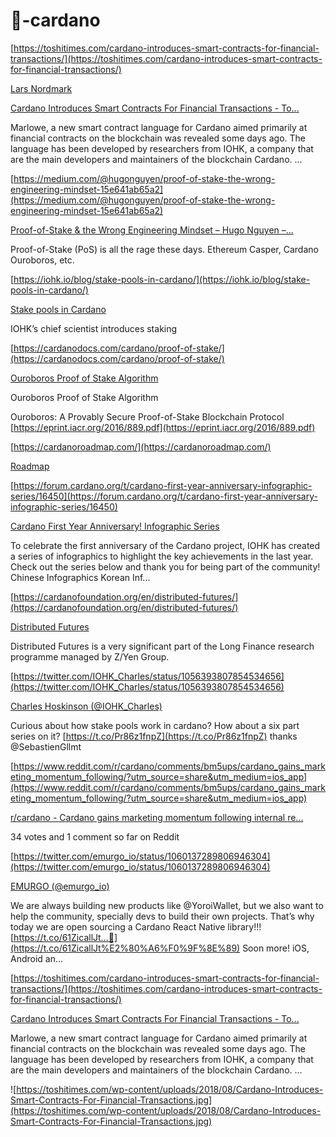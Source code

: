 # 🧮-cardano




[https://toshitimes.com/cardano-introduces-smart-contracts-for-financial-transactions/](https://toshitimes.com/cardano-introduces-smart-contracts-for-financial-transactions/)

[Lars Nordmark](https://toshitimes.com/author/lars-nordmark/)

[Cardano Introduces Smart Contracts For Financial Transactions - To...](https://toshitimes.com/cardano-introduces-smart-contracts-for-financial-transactions/)

Marlowe, a new smart contract language for Cardano aimed primarily at financial contracts on the blockchain was revealed some days ago. The language has been developed by researchers from IOHK, a company that are the main developers and maintainers of the blockchain Cardano. ...



[https://medium.com/@hugonguyen/proof-of-stake-the-wrong-engineering-mindset-15e641ab65a2](https://medium.com/@hugonguyen/proof-of-stake-the-wrong-engineering-mindset-15e641ab65a2)

[Proof-of-Stake & the Wrong Engineering Mindset – Hugo Nguyen –...](https://medium.com/@hugonguyen/proof-of-stake-the-wrong-engineering-mindset-15e641ab65a2)

Proof-of-Stake (PoS) is all the rage these days. Ethereum Casper, Cardano Ouroboros, etc.

[https://iohk.io/blog/stake-pools-in-cardano/](https://iohk.io/blog/stake-pools-in-cardano/)

[Stake pools in Cardano](https://iohk.io/blog/stake-pools-in-cardano)

IOHK’s chief scientist introduces staking

[https://cardanodocs.com/cardano/proof-of-stake/](https://cardanodocs.com/cardano/proof-of-stake/)

[Ouroboros Proof of Stake Algorithm](https://cardanodocs.com/cardano/proof-of-stake)

Ouroboros Proof of Stake Algorithm

Ouroboros: A Provably Secure Proof-of-Stake Blockchain Protocol [https://eprint.iacr.org/2016/889.pdf](https://eprint.iacr.org/2016/889.pdf)



[https://cardanoroadmap.com/](https://cardanoroadmap.com/)

[Roadmap](https://cardanoroadmap.com/)



[https://forum.cardano.org/t/cardano-first-year-anniversary-infographic-series/16450](https://forum.cardano.org/t/cardano-first-year-anniversary-infographic-series/16450)

[Cardano First Year Anniversary! Infographic Series](https://forum.cardano.org/t/cardano-first-year-anniversary-infographic-series/16450)

To celebrate the first anniversary of the Cardano project, IOHK has created a series of infographics to highlight the key achievements in the last year. Check out the series below and thank you for being part of the community! Chinese Infographics Korean Inf...



[https://cardanofoundation.org/en/distributed-futures/](https://cardanofoundation.org/en/distributed-futures/)

[Distributed Futures](https://cardanofoundation.org/en/distributed-futures)

Distributed Futures is a very significant part of the Long Finance research programme managed by Z/Yen Group.



[https://twitter.com/IOHK_Charles/status/1056393807854534656](https://twitter.com/IOHK_Charles/status/1056393807854534656)

[Charles Hoskinson (@IOHK_Charles)](https://twitter.com/IOHK_Charles)

Curious about how stake pools work in cardano? How about a six part series on it? [https://t.co/Pr86z1fnpZ](https://t.co/Pr86z1fnpZ) thanks @SebastienGllmt



[https://www.reddit.com/r/cardano/comments/bm5ups/cardano_gains_marketing_momentum_following/?utm_source=share&utm_medium=ios_app](https://www.reddit.com/r/cardano/comments/bm5ups/cardano_gains_marketing_momentum_following/?utm_source=share&utm_medium=ios_app)

[r/cardano - Cardano gains marketing momentum following internal re...](https://www.reddit.com/r/cardano/comments/bm5ups/cardano_gains_marketing_momentum_following/?utm_source=share&utm_medium=ios_app)

34 votes and 1 comment so far on Reddit



[https://twitter.com/emurgo_io/status/1060137289806946304](https://twitter.com/emurgo_io/status/1060137289806946304)

[EMURGO (@emurgo_io)](https://twitter.com/emurgo_io)

We are always building new products like @YoroiWallet, but we also want to help the community, specially devs to build their own projects. That’s why today we are open sourcing a Cardano React Native library!!! [https://t.co/61ZicallJt…🎉](https://t.co/61ZicallJt%E2%80%A6%F0%9F%8E%89) Soon more! iOS, Android an...



[https://toshitimes.com/cardano-introduces-smart-contracts-for-financial-transactions/](https://toshitimes.com/cardano-introduces-smart-contracts-for-financial-transactions/)

[Cardano Introduces Smart Contracts For Financial Transactions - To...](https://toshitimes.com/cardano-introduces-smart-contracts-for-financial-transactions/)

Marlowe, a new smart contract language for Cardano aimed primarily at financial contracts on the blockchain was revealed some days ago. The language has been developed by researchers from IOHK, a company that are the main developers and maintainers of the blockchain Cardano. ...

![https://toshitimes.com/wp-content/uploads/2018/08/Cardano-Introduces-Smart-Contracts-For-Financial-Transactions.jpg](https://toshitimes.com/wp-content/uploads/2018/08/Cardano-Introduces-Smart-Contracts-For-Financial-Transactions.jpg)